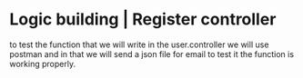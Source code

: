 # Logic building | Register controller

to test the function that we will write in the user.controller we will use postman and in that we will send a json file for email to test it the function is working properly. 